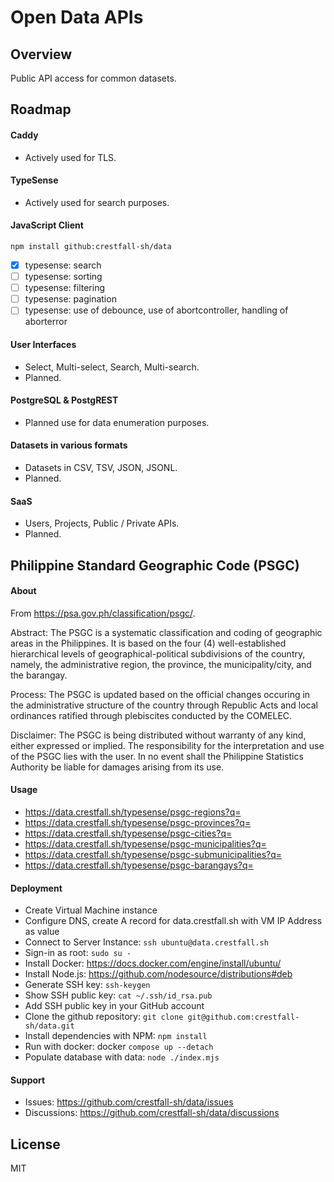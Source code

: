 # Open Data APIs

## Overview

Public API access for common datasets.

## Roadmap

#### Caddy

- Actively used for TLS.

#### TypeSense

- Actively used for search purposes.

#### JavaScript Client 

```
npm install github:crestfall-sh/data
```

- [x] typesense: search
- [ ] typesense: sorting
- [ ] typesense: filtering
- [ ] typesense: pagination
- [ ] typesense: use of debounce, use of abortcontroller, handling of aborterror

#### User Interfaces

- Select, Multi-select, Search, Multi-search.
- Planned.

#### PostgreSQL & PostgREST

- Planned use for data enumeration purposes.

#### Datasets in various formats

- Datasets in CSV, TSV, JSON, JSONL.
- Planned.

#### SaaS

- Users, Projects, Public / Private APIs.
- Planned.

## Philippine Standard Geographic Code (PSGC)

#### About

From https://psa.gov.ph/classification/psgc/.

Abstract: The PSGC is a systematic classification and coding of geographic areas in the Philippines. It is based on the four (4) well-established hierarchical levels of geographical-political subdivisions of the country, namely, the administrative region, the province, the municipality/city, and the barangay.

Process: The PSGC is updated based on the official changes occuring in the administrative structure of the country through Republic Acts and local ordinances ratified through plebiscites conducted by the COMELEC.

Disclaimer: The PSGC is being distributed without warranty of any kind, either expressed or implied. The responsibility for the interpretation and use of the PSGC lies with the user. In no event shall the Philippine Statistics Authority be liable for damages arising from its use.

#### Usage

- https://data.crestfall.sh/typesense/psgc-regions?q=
- https://data.crestfall.sh/typesense/psgc-provinces?q=
- https://data.crestfall.sh/typesense/psgc-cities?q=
- https://data.crestfall.sh/typesense/psgc-municipalities?q=
- https://data.crestfall.sh/typesense/psgc-submunicipalities?q=
- https://data.crestfall.sh/typesense/psgc-barangays?q=

#### Deployment

- Create Virtual Machine instance
- Configure DNS, create A record for data.crestfall.sh with VM IP Address as value
- Connect to Server Instance: `ssh ubuntu@data.crestfall.sh`
- Sign-in as root: `sudo su -`
- Install Docker: https://docs.docker.com/engine/install/ubuntu/
- Install Node.js: https://github.com/nodesource/distributions#deb
- Generate SSH key: `ssh-keygen`
- Show SSH public key: `cat ~/.ssh/id_rsa.pub`
- Add SSH public key in your GitHub account
- Clone the github repository: `git clone git@github.com:crestfall-sh/data.git`
- Install dependencies with NPM: `npm install`
- Run with docker: docker `compose up --detach`
- Populate database with data: `node ./index.mjs`

#### Support

- Issues: https://github.com/crestfall-sh/data/issues
- Discussions: https://github.com/crestfall-sh/data/discussions

## License

MIT